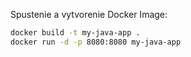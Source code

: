 Spustenie a vytvorenie Docker Image:
```bash
docker build -t my-java-app .
docker run -d -p 8080:8080 my-java-app
```
